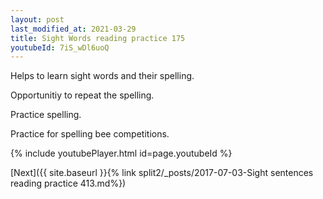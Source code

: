 ```yaml
---
layout: post
last_modified_at: 2021-03-29
title: Sight Words reading practice 175
youtubeId: 7iS_wDl6uoQ
---
```

 
 
Helps to learn sight words and their spelling.

Opportunitiy to repeat the spelling. 

Practice spelling. 
 
Practice for spelling bee competitions. 
 
{% include youtubePlayer.html id=page.youtubeId %}
 
 

[Next]({{ site.baseurl }}{% link  split2/_posts/2017-07-03-Sight sentences reading practice 413.md%})
 
